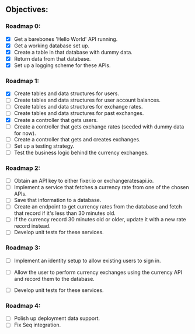 ## Objectives:

### Roadmap 0:

* [x] Get a barebones 'Hello World' API running.
* [x] Get a working database set up.
* [x] Create a table in that database with dummy data.
* [x] Return data from that database.
* [x] Set up a logging scheme for these APIs.

### Roadmap 1:

* [x] Create tables and data structures for users.
* [ ] Create tables and data structures for user account balances.
* [ ] Create tables and data structures for exchange rates.
* [ ] Create tables and data structures for past exchanges.
* [x] Create a controller that gets users.
* [ ] Create a controller that gets exchange rates (seeded with dummy data for now).
* [ ] Create a controller that gets and creates exchanges.
* [ ] Set up a testing strategy.
* [ ] Test the business logic behind the currency exchanges.

### Roadmap 2:

* [ ] Obtain an API key to either fixer.io or exchangeratesapi.io.
* [ ] Implement a service that fetches a currency rate from one of the chosen APIs.
* [ ] Save that information to a database.
* [ ] Create an endpoint to get currency rates from the database and fetch that record if it's less than 30 minutes old.
* [ ] If the currency record 30 minutes old or older, update it with a new rate record instead.
* [ ] Develop unit tests for these services.

### Roadmap 3:

* [ ] Implement an identity setup to allow existing users to sign in.
* [ ] Allow the user to perform currency exchanges using the currency API and record them to the database.
* [ ] Develop unit tests for these services.


### Roadmap 4:

* [ ] Polish up deployment data support.
* [ ] Fix Seq integration.